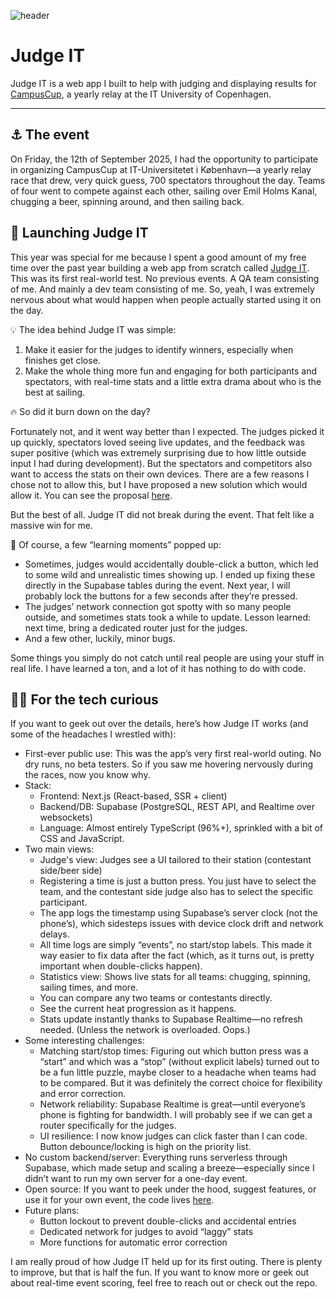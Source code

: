 ![header](/images/judge-it.png)

# Judge IT

Judge IT is a web app I built to help with judging and displaying results for [CampusCup](https://campuscup.dk), a yearly relay at the IT University of Copenhagen.

---

## ⚓ The event

On Friday, the 12th of September 2025, I had the opportunity to participate in organizing CampusCup at IT-Universitetet i København—a yearly relay race that drew, very quick guess, 700 spectators throughout the day. Teams of four went to compete against each other, sailing over Emil Holms Kanal, chugging a beer, spinning around, and then sailing back.

## 🚀 Launching Judge IT

This year was special for me because I spent a good amount of my free time over the past year building a web app from scratch called [Judge IT](https://github.com/itu-campuscup/judge-it). This was its first real-world test. No previous events. A QA team consisting of me. And mainly a dev team consisting of me. So, yeah, I was extremely nervous about what would happen when people actually started using it on the day.

💡 The idea behind Judge IT was simple:

1. Make it easier for the judges to identify winners, especially when finishes get close.
2. Make the whole thing more fun and engaging for both participants and spectators, with real-time stats and a little extra drama about who is the best at sailing.

🔥 So did it burn down on the day?

Fortunately not, and it went way better than I expected. The judges picked it up quickly, spectators loved seeing live updates, and the feedback was super positive (which was extremely surprising due to how little outside input I had during development). But the spectators and competitors also want to access the stats on their own devices. There are a few reasons I chose not to allow this, but I have proposed a new solution which would allow it. You can see the proposal [here](https://github.com/orgs/itu-campuscup/discussions/1).

But the best of all. Judge IT did not break during the event. That felt like a massive win for me.

📖 Of course, a few “learning moments” popped up:

- Sometimes, judges would accidentally double-click a button, which led to some wild and unrealistic times showing up. I ended up fixing these directly in the Supabase tables during the event. Next year, I will probably lock the buttons for a few seconds after they’re pressed.
- The judges’ network connection got spotty with so many people outside, and sometimes stats took a while to update. Lesson learned: next time, bring a dedicated router just for the judges.
- And a few other, luckily, minor bugs.

Some things you simply do not catch until real people are using your stuff in real life. I have learned a ton, and a lot of it has nothing to do with code.

## 👨‍💻 For the tech curious

If you want to geek out over the details, here’s how Judge IT works (and some of the headaches I wrestled with):

- First-ever public use:
  This was the app’s very first real-world outing. No dry runs, no beta testers. So if you saw me hovering nervously during the races, now you know why.
- Stack:
  - Frontend: Next.js (React-based, SSR + client)
  - Backend/DB: Supabase (PostgreSQL, REST API, and Realtime over websockets)
  - Language: Almost entirely TypeScript (96%+), sprinkled with a bit of CSS and JavaScript.
- Two main views:
  - Judge's view: Judges see a UI tailored to their station (contestant side/beer side)
  - Registering a time is just a button press. You just have to select the team, and the contestant side judge also has to select the specific participant.
  - The app logs the timestamp using Supabase’s server clock (not the phone’s), which sidesteps issues with device clock drift and network delays.
  - All time logs are simply “events”, no start/stop labels. This made it way easier to fix data after the fact (which, as it turns out, is pretty important when double-clicks happen).
  - Statistics view: Shows live stats for all teams: chugging, spinning, sailing times, and more.
  - You can compare any two teams or contestants directly.
  - See the current heat progression as it happens.
  - Stats update instantly thanks to Supabase Realtime—no refresh needed. (Unless the network is overloaded. Oops.)
- Some interesting challenges:
  - Matching start/stop times:
    Figuring out which button press was a “start” and which was a “stop” (without explicit labels) turned out to be a fun little puzzle, maybe closer to a headache when teams had to be compared.
    But it was definitely the correct choice for flexibility and error correction.
  - Network reliability:
    Supabase Realtime is great—until everyone’s phone is fighting for bandwidth. I will probably see if we can get a router specifically for the judges.
  - UI resilience:
    I now know judges can click faster than I can code. Button debounce/locking is high on the priority list.
- No custom backend/server:
  Everything runs serverless through Supabase, which made setup and scaling a breeze—especially since I didn’t want to run my own server for a one-day event.
- Open source:
  If you want to peek under the hood, suggest features, or use it for your own event, the code lives [here](https://github.com/itu-campuscup/judge-it).
- Future plans:
  - Button lockout to prevent double-clicks and accidental entries
  - Dedicated network for judges to avoid “laggy” stats
  - More functions for automatic error correction

I am really proud of how Judge IT held up for its first outing. There is plenty to improve, but that is half the fun. If you want to know more or geek out about real-time event scoring, feel free to reach out or check out the repo.
